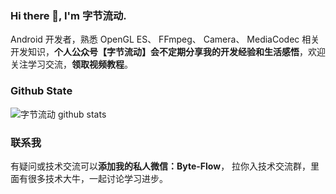 ### Hi there 👋, I'm 字节流动.

Android 开发者，熟悉 OpenGL ES、 FFmpeg、 Camera、 MediaCodec 相关开发知识，**个人公众号【字节流动】会不定期分享我的开发经验和生活感悟**，欢迎关注学习交流，**领取视频教程**。

<!--  | CSDN |简书|掘金|知乎|
 | ----  |----|----|----|
|[CSDN](https://blog.csdn.net/Kennethdroid)| [简书专栏](https://www.jianshu.com/c/facf3a807e5c)|[掘金社区](https://juejin.cn/user/1556564195161725)|[知乎专栏](https://www.zhihu.com/column/c_1218110961040736256)| -->

### Github State
![字节流动 github stats](https://github-readme-stats.vercel.app/api?username=githubhaohao&show_icons=true&theme=radical)

### 联系我
有疑问或技术交流可以**添加我的私人微信：Byte-Flow**， 拉你入技术交流群，里面有很多技术大牛，一起讨论学习进步。

<!--
**githubhaohao/githubhaohao** is a ✨ _special_ ✨ repository because its `README.md` (this file) appears on your GitHub profile.

Here are some ideas to get you started:

- 🔭 I’m currently working on ...
- 🌱 I’m currently learning ...
- 👯 I’m looking to collaborate on ...
- 🤔 I’m looking for help with ...
- 💬 Ask me about ...
- 📫 How to reach me: ...
- 😄 Pronouns: ...
- ⚡ Fun fact: ...
-->
